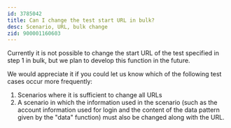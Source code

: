```yaml
---
id: 3785042
title: Can I change the test start URL in bulk?
desc: Scenario, URL, bulk change
zid: 900001160603
---
```


Currently it is not possible to change the start URL of the test specified in step 1 in bulk, but we plan to develop this function in the future.

We would appreciate it if you could let us know which of the following test cases occur more frequently:

1. Scenarios where it is sufficient to change all URLs
2. A scenario in which the information used in the scenario (such as the account information used for login and the content of the data pattern given by the "data" function) must also be changed along with the URL.
